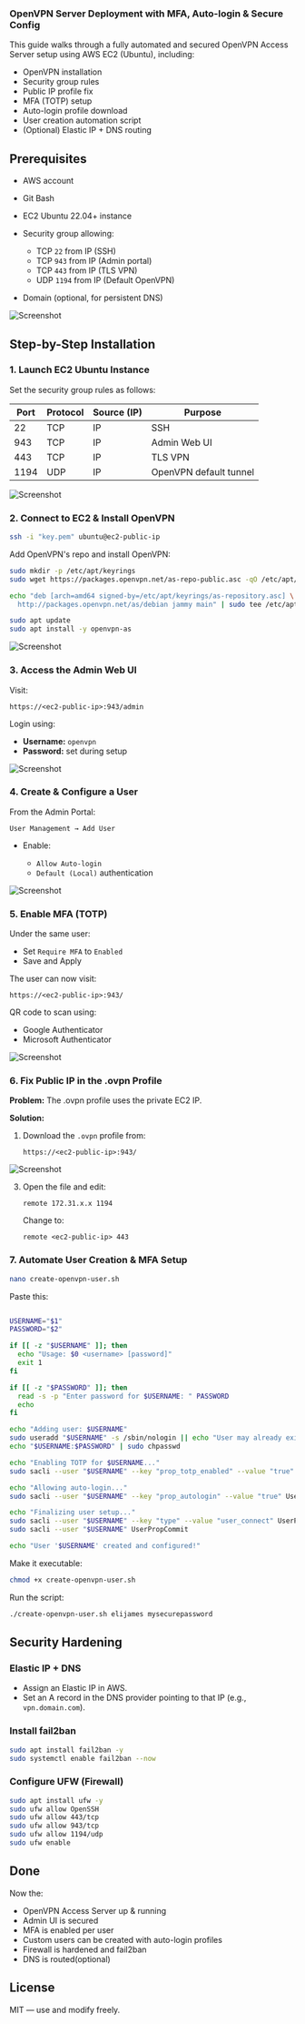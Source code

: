 ### OpenVPN Server Deployment with MFA, Auto-login & Secure Config

This guide walks through a fully automated and secured OpenVPN Access Server setup using AWS EC2 (Ubuntu), including:

* OpenVPN installation
* Security group rules
* Public IP profile fix
* MFA (TOTP) setup
* Auto-login profile download
* User creation automation script
* (Optional) Elastic IP + DNS routing


## Prerequisites

* AWS account
* Git Bash
* EC2 Ubuntu 22.04+ instance
* Security group allowing:

  * TCP `22` from IP (SSH)
  * TCP `943` from IP (Admin portal)
  * TCP `443` from IP (TLS VPN)
  * UDP `1194` from IP (Default OpenVPN)
* Domain (optional, for persistent DNS)
  
![Screenshot](Photos/Screenshot%202025-06-21%20211132.png)


## Step-by-Step Installation

### 1. Launch EC2 Ubuntu Instance

Set the security group rules as follows:

| Port | Protocol | Source (IP) | Purpose                |
| ---- | -------- | ----------- | ---------------------- |
| 22   | TCP      | IP     | SSH                    |
| 943  | TCP      | IP     | Admin Web UI           |
| 443  | TCP      | IP     | TLS VPN                |
| 1194 | UDP      | IP     | OpenVPN default tunnel |

![Screenshot](Photos/Screenshot%202025-06-21%20211920.png)


### 2. Connect to EC2 & Install OpenVPN

```bash
ssh -i "key.pem" ubuntu@ec2-public-ip
```


Add OpenVPN's repo and install OpenVPN:

```bash
sudo mkdir -p /etc/apt/keyrings
sudo wget https://packages.openvpn.net/as-repo-public.asc -qO /etc/apt/keyrings/as-repository.asc

echo "deb [arch=amd64 signed-by=/etc/apt/keyrings/as-repository.asc] \
  http://packages.openvpn.net/as/debian jammy main" | sudo tee /etc/apt/sources.list.d/openvpn-as-repo.list

sudo apt update
sudo apt install -y openvpn-as
```

![Screenshot](Photos/Screenshot%202025-06-21%20200828.png)  


### 3. Access the Admin Web UI

Visit:

```
https://<ec2-public-ip>:943/admin
```

Login using:

* **Username:** `openvpn`
* **Password:** set during setup  

![Screenshot](Photos/Screenshot%202025-06-21%20212355.png)  


### 4. Create & Configure a User

From the Admin Portal:

```
User Management → Add User
```

* Enable:

  * `Allow Auto-login`
  * `Default (Local)` authentication

![Screenshot](Photos/Screenshot%202025-06-21%20202309.png)


### 5. Enable MFA (TOTP)

Under the same user:

* Set `Require MFA` to `Enabled`
* Save and Apply

The user can now visit:

```
https://<ec2-public-ip>:943/
```

 QR code to scan using:

* Google Authenticator
* Microsoft Authenticator  

![Screenshot](Photos/Screenshot%202025-06-21%20204621.png)  


### 6. Fix Public IP in the .ovpn Profile

**Problem:** The .ovpn profile uses the private EC2 IP.

**Solution:**

1. Download the `.ovpn` profile from:

   ```
   https://<ec2-public-ip>:943/
   ```

![Screenshot](Photos/Screenshot%202025-06-21%20213003.png)



3. Open the file and edit:

   ```
   remote 172.31.x.x 1194
   ```

   Change to:

   ```
   remote <ec2-public-ip> 443
   ```


### 7. Automate User Creation & MFA Setup

```bash
nano create-openvpn-user.sh
```

Paste this:

```bash

USERNAME="$1"
PASSWORD="$2"

if [[ -z "$USERNAME" ]]; then
  echo "Usage: $0 <username> [password]"
  exit 1
fi

if [[ -z "$PASSWORD" ]]; then
  read -s -p "Enter password for $USERNAME: " PASSWORD
  echo
fi

echo "Adding user: $USERNAME"
sudo useradd "$USERNAME" -s /sbin/nologin || echo "User may already exist."
echo "$USERNAME:$PASSWORD" | sudo chpasswd

echo "Enabling TOTP for $USERNAME..."
sudo sacli --user "$USERNAME" --key "prop_totp_enabled" --value "true" UserPropPut

echo "Allowing auto-login..."
sudo sacli --user "$USERNAME" --key "prop_autologin" --value "true" UserPropPut

echo "Finalizing user setup..."
sudo sacli --user "$USERNAME" --key "type" --value "user_connect" UserPropPut
sudo sacli --user "$USERNAME" UserPropCommit

echo "User '$USERNAME' created and configured!"
```

Make it executable:

```bash
chmod +x create-openvpn-user.sh
```

Run the script:

```bash
./create-openvpn-user.sh elijames mysecurepassword
```


## Security Hardening

### Elastic IP + DNS

* Assign an Elastic IP in AWS.
* Set an A record in the DNS provider pointing to that IP (e.g., `vpn.domain.com`).


### Install fail2ban

```bash
sudo apt install fail2ban -y
sudo systemctl enable fail2ban --now
```


### Configure UFW (Firewall)

```bash
sudo apt install ufw -y
sudo ufw allow OpenSSH
sudo ufw allow 443/tcp
sudo ufw allow 943/tcp
sudo ufw allow 1194/udp
sudo ufw enable
```


## Done

Now the:

* OpenVPN Access Server up & running
* Admin UI is secured
* MFA is enabled per user
* Custom users can be created with auto-login profiles
* Firewall is hardened and fail2ban
* DNS is routed(optional) 


## License

MIT — use and modify freely.

